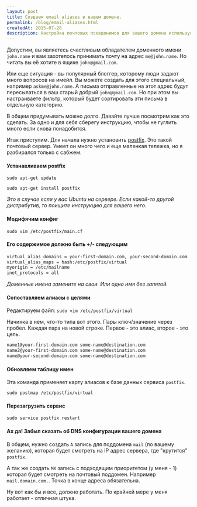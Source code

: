 ```yaml
---
layout: post
title: Создаем email aliases в вашем домене.
permalink: /blog/email-aliases.html
createdAt: 2015-07-28
description: Настройка почтовых псевдонимов для вашего домена используя Postfix сервер для переадресации писем на основной ящик.
---
```


Допустим, вы являетесь счастливым обладателем доменного имени `john.name` и
вам захотелось принимать почту на адрес `me@john.name`. Но читать вы её хотите
в ящике `john@gmail.com`.

Или еще ситуация - вы популярный блоггер, которому люди задают много вопросов
на имейл. Вы можете создать для этого специальный, например `askme@john.name`.
А письма отправленные на этот адрес будут пересылаться в ваш старый добрый
`john@gmail.com`. Но при этом вы настраиваете фильтр, который будет сортировать
эти письма в отдельную категорию.

В общем придумывать можно долго. Давайте лучше посмотрим как это сделать.
За одно и для себя сберегу инструкцию, чтобы не гуглить много если снова
понадобится.

<!--more-->

Итак приступим.
Для начала нужно установить [postfix](http://www.postfix.org/).
Это такой почтовый сервер. Умеет он много чего и еще маленкая тележка,
но я разбирался только с сабжем.

#### Устанавливаем postfix

`sudo apt-get update`

`sudo apt-get install postfix`

_Это в случае если у вас Ubuntu на сервере. Если какой-то другой дистрибутив, то
поищите инструкцию для вашего него._

#### Модифячим конфиг

`sudo vim /etc/postfix/main.cf`

#### Его содержимое должно быть +/- следующим

```txt
virtual_alias_domains = your-first-domain.com, your-second-domain.com
virtual_alias_maps = hash:/etc/postfix/virtual
myorigin = /etc/mailname
inet_protocols = all
```

_Доменные имена замените на свои. Или одно имя без запятой._

#### Сопоставляем алиасы с целями

Редактируем файл: `sudo vim /etc/postfix/virtual`

Начинка в нем, что-то типа вот этого. Пары ключ/значение через пробел.
Каждая пара на новой строке. Первое - это алиас, второе - это цель.

```txt
name1@your-first-domain.com some-name@destination.com
name2@your-first-domain.com some-name@destination.com
name@your-second-domain.com some-name@destination.com
```

#### Обновляем таблицу имен

Эта команда применяет карту алиасов к базе данных сервиса `postfix`.

`sudo postmap /etc/postfix/virtual`

#### Перезагрузить сервис

`sudo service postfix restart`

#### Ах да! Забыл сказать об DNS конфигурации вашего домена

В общем, нужно создать `A` запись для поддомена `mail` (по вашему желанию),
которая будет смотреть на IP адрес сервера, где "крутится" `postfix`.

А так же создать `MX` запись с подходящим приоритетом (у меня - 1) которая
будет смотреть на почтовый поддомен. Например `mail.domain.com.`.
Точка в конце адреса обязательна.

Ну вот как бы и все, должно работать. По крайней мере у меня работает - отличная штука.
